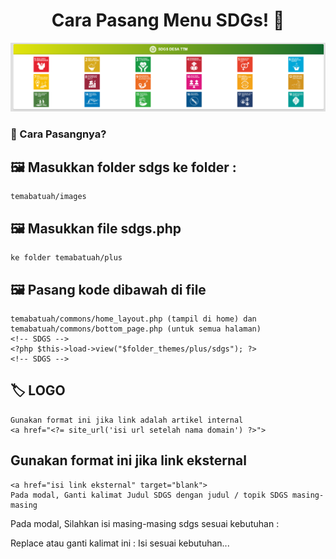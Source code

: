 <h1 align="center">Cara Pasang Menu SDGs! 👋</h1>


![readme-image](https://github.com/rohmanudin05/menu-sdgs/blob/master/sdgs/sdgs.png?raw=true)

### 🤔 Cara Pasangnya?

## 🖼️ Masukkan folder sdgs ke folder : 
    temabatuah/images
## 🖼️ Masukkan file sdgs.php 
    ke folder temabatuah/plus
## 🖼️ Pasang kode dibawah di file 
    temabatuah/commons/home_layout.php (tampil di home) dan temabatuah/commons/bottom_page.php (untuk semua halaman)
    <!-- SDGS -->	
    <?php $this->load->view("$folder_themes/plus/sdgs"); ?>
    <!-- SDGS -->
## 🏷️ LOGO
    Gunakan format ini jika link adalah artikel internal
    <a href="<?= site_url('isi url setelah nama domain') ?>">
## Gunakan format ini jika link eksternal
    <a href="isi link eksternal" target="blank">
    Pada modal, Ganti kalimat Judul SDGS dengan judul / topik SDGS masing-masing
 Pada modal,  Silahkan isi masing-masing sdgs sesuai kebutuhan :
    <div class="sdgs-isi">
    Replace atau ganti kalimat ini : Isi sesuai kebutuhan...
    </div>
